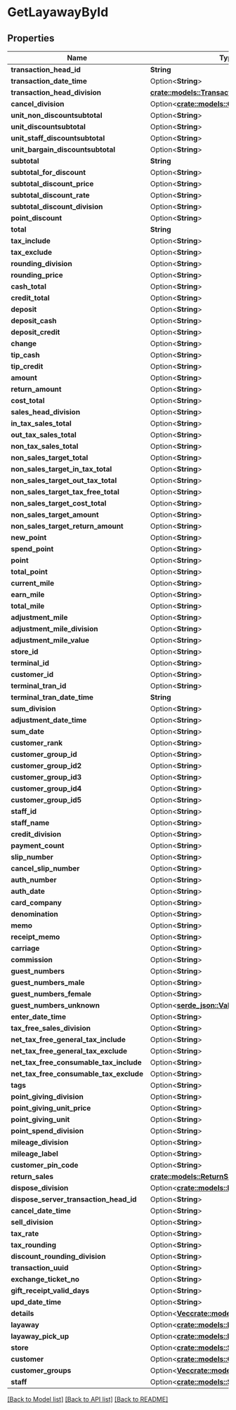 # GetLayawayById

## Properties

Name | Type | Description | Notes
------------ | ------------- | ------------- | -------------
**transaction_head_id** | **String** |  | 
**transaction_date_time** | Option<**String**> |  | [optional]
**transaction_head_division** | [**crate::models::TransactionHeadDivision**](transactionHeadDivision.md) |  | 
**cancel_division** | Option<[**crate::models::CancelDivision**](cancelDivision.md)> |  | [optional]
**unit_non_discountsubtotal** | Option<**String**> |  | [optional]
**unit_discountsubtotal** | Option<**String**> |  | [optional]
**unit_staff_discountsubtotal** | Option<**String**> |  | [optional]
**unit_bargain_discountsubtotal** | Option<**String**> |  | [optional]
**subtotal** | **String** |  | 
**subtotal_for_discount** | Option<**String**> |  | [optional]
**subtotal_discount_price** | Option<**String**> |  | [optional]
**subtotal_discount_rate** | Option<**String**> |  | [optional]
**subtotal_discount_division** | Option<**String**> |  | [optional]
**point_discount** | Option<**String**> |  | [optional]
**total** | **String** |  | 
**tax_include** | Option<**String**> |  | [optional]
**tax_exclude** | Option<**String**> |  | [optional]
**rounding_division** | Option<**String**> |  | [optional]
**rounding_price** | Option<**String**> |  | [optional]
**cash_total** | Option<**String**> |  | [optional]
**credit_total** | Option<**String**> |  | [optional]
**deposit** | Option<**String**> |  | [optional]
**deposit_cash** | Option<**String**> |  | [optional]
**deposit_credit** | Option<**String**> |  | [optional]
**change** | Option<**String**> |  | [optional]
**tip_cash** | Option<**String**> |  | [optional]
**tip_credit** | Option<**String**> |  | [optional]
**amount** | Option<**String**> |  | [optional]
**return_amount** | Option<**String**> |  | [optional]
**cost_total** | Option<**String**> |  | [optional]
**sales_head_division** | Option<**String**> |  | [optional]
**in_tax_sales_total** | Option<**String**> |  | [optional]
**out_tax_sales_total** | Option<**String**> |  | [optional]
**non_tax_sales_total** | Option<**String**> |  | [optional]
**non_sales_target_total** | Option<**String**> |  | [optional]
**non_sales_target_in_tax_total** | Option<**String**> |  | [optional]
**non_sales_target_out_tax_total** | Option<**String**> |  | [optional]
**non_sales_target_tax_free_total** | Option<**String**> |  | [optional]
**non_sales_target_cost_total** | Option<**String**> |  | [optional]
**non_sales_target_amount** | Option<**String**> |  | [optional]
**non_sales_target_return_amount** | Option<**String**> |  | [optional]
**new_point** | Option<**String**> |  | [optional]
**spend_point** | Option<**String**> |  | [optional]
**point** | Option<**String**> |  | [optional]
**total_point** | Option<**String**> |  | [optional]
**current_mile** | Option<**String**> |  | [optional]
**earn_mile** | Option<**String**> |  | [optional]
**total_mile** | Option<**String**> |  | [optional]
**adjustment_mile** | Option<**String**> |  | [optional]
**adjustment_mile_division** | Option<**String**> |  | [optional]
**adjustment_mile_value** | Option<**String**> |  | [optional]
**store_id** | Option<**String**> |  | [optional]
**terminal_id** | Option<**String**> |  | [optional]
**customer_id** | Option<**String**> |  | [optional]
**terminal_tran_id** | Option<**String**> |  | [optional]
**terminal_tran_date_time** | **String** |  | 
**sum_division** | Option<**String**> |  | [optional]
**adjustment_date_time** | Option<**String**> |  | [optional]
**sum_date** | Option<**String**> |  | [optional]
**customer_rank** | Option<**String**> |  | [optional]
**customer_group_id** | Option<**String**> |  | [optional]
**customer_group_id2** | Option<**String**> |  | [optional]
**customer_group_id3** | Option<**String**> |  | [optional]
**customer_group_id4** | Option<**String**> |  | [optional]
**customer_group_id5** | Option<**String**> |  | [optional]
**staff_id** | Option<**String**> |  | [optional]
**staff_name** | Option<**String**> |  | [optional]
**credit_division** | Option<**String**> |  | [optional]
**payment_count** | Option<**String**> |  | [optional]
**slip_number** | Option<**String**> |  | [optional]
**cancel_slip_number** | Option<**String**> |  | [optional]
**auth_number** | Option<**String**> |  | [optional]
**auth_date** | Option<**String**> |  | [optional]
**card_company** | Option<**String**> |  | [optional]
**denomination** | Option<**String**> |  | [optional]
**memo** | Option<**String**> |  | [optional]
**receipt_memo** | Option<**String**> |  | [optional]
**carriage** | Option<**String**> |  | [optional]
**commission** | Option<**String**> |  | [optional]
**guest_numbers** | Option<**String**> |  | [optional]
**guest_numbers_male** | Option<**String**> |  | [optional]
**guest_numbers_female** | Option<**String**> |  | [optional]
**guest_numbers_unknown** | Option<[**serde_json::Value**](.md)> |  | [optional]
**enter_date_time** | Option<**String**> |  | [optional]
**tax_free_sales_division** | Option<**String**> |  | [optional]
**net_tax_free_general_tax_include** | Option<**String**> |  | [optional]
**net_tax_free_general_tax_exclude** | Option<**String**> |  | [optional]
**net_tax_free_consumable_tax_include** | Option<**String**> |  | [optional]
**net_tax_free_consumable_tax_exclude** | Option<**String**> |  | [optional]
**tags** | Option<**String**> |  | [optional]
**point_giving_division** | Option<**String**> |  | [optional]
**point_giving_unit_price** | Option<**String**> |  | [optional]
**point_giving_unit** | Option<**String**> |  | [optional]
**point_spend_division** | Option<**String**> |  | [optional]
**mileage_division** | Option<**String**> |  | [optional]
**mileage_label** | Option<**String**> |  | [optional]
**customer_pin_code** | Option<**String**> |  | [optional]
**return_sales** | [**crate::models::ReturnSales**](returnSales.md) |  | 
**dispose_division** | Option<[**crate::models::DisposeDivision**](disposeDivision.md)> |  | [optional]
**dispose_server_transaction_head_id** | Option<**String**> |  | [optional]
**cancel_date_time** | Option<**String**> |  | [optional]
**sell_division** | Option<**String**> |  | [optional]
**tax_rate** | Option<**String**> |  | [optional]
**tax_rounding** | Option<**String**> |  | [optional]
**discount_rounding_division** | Option<**String**> |  | [optional]
**transaction_uuid** | Option<**String**> |  | [optional]
**exchange_ticket_no** | Option<**String**> |  | [optional]
**gift_receipt_valid_days** | Option<**String**> |  | [optional]
**upd_date_time** | Option<**String**> |  | [optional]
**details** | Option<[**Vec<crate::models::TransactionDetail>**](transactionDetail.md)> |  | [optional]
**layaway** | Option<[**crate::models::Layaway**](layaway.md)> |  | [optional]
**layaway_pick_up** | Option<[**crate::models::LayawayPickUp**](layawayPickUp.md)> |  | [optional]
**store** | Option<[**crate::models::Store**](store.md)> |  | [optional]
**customer** | Option<[**crate::models::Customer**](customer.md)> |  | [optional]
**customer_groups** | Option<[**Vec<crate::models::CustomerGroup>**](customerGroup.md)> |  | [optional]
**staff** | Option<[**crate::models::Staff**](staff.md)> |  | [optional]

[[Back to Model list]](../README.md#documentation-for-models) [[Back to API list]](../README.md#documentation-for-api-endpoints) [[Back to README]](../README.md)


